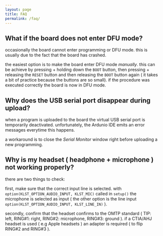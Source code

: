 ```yaml
---
layout: page
title: FAQ
permalink: /faq/
---
```


## What if the board does not enter DFU mode?

occasionally the board cannot enter programming or DFU mode. this is usually due to the fact that the board has crashed. 

the easiest option is to make the board enter DFU mode *manually*. this can be achieve by pressing + holding down the `BOOT` button, then pressing + releasing the `RESET` button and then releasing the `BOOT` button again ( it takes a bit of practice because the buttons are so small). if the procedure was executed correctly the board is now in DFU mode.

## Why does the USB serial port disappear during upload?

when a program is uploaded to the board the virtual USB serial port is temporarily deactivated. unfortunately, the Ardunio IDE emits an error messages everytime this happens. 

a workaround is to close the *Serial Monitor* window right before uploading a new programming. 

## Why is my headset ( headphone + microphone ) not working properly?

there are two things to check:

first, make sure that the correct input line is selected. with `option(KLST_OPTION_AUDIO_INPUT, KLST_MIC)` called in `setup()` the microphone is selected as input ( the other option is the line input `option(KLST_OPTION_AUDIO_INPUT, KLST_LINE_IN)` ).

secondly, confirm that the headset confirms to the OMTP standard ( TIP: left, RING#1: right, RING#2: microphone, RING#3: ground ). if a CTIA/AHJ headset is used ( e.g Apple headsets ) an adapter is required ( to flip RING#2 and RING#3 ).

